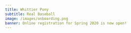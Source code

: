 ```yaml
---
title: Whittier Pony
subtitle: Real Baseball
image: /images/onboarding.png
banner: Online registration for Spring 2020 is now open!
---
```


